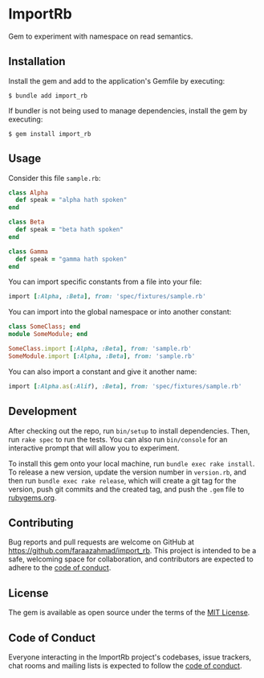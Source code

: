 # ImportRb

Gem to experiment with namespace on read semantics.

## Installation

Install the gem and add to the application's Gemfile by executing:

    $ bundle add import_rb 

If bundler is not being used to manage dependencies, install the gem by executing:

    $ gem install import_rb

## Usage

Consider this file `sample.rb`:

```ruby
class Alpha
  def speak = "alpha hath spoken"
end

class Beta
  def speak = "beta hath spoken"
end

class Gamma
  def speak = "gamma hath spoken"
end
```

You can import specific constants from a file into your file:
```ruby
import [:Alpha, :Beta], from: 'spec/fixtures/sample.rb'
```

You can import into the global namespace or into another constant:
```ruby
class SomeClass; end
module SomeModule; end

SomeClass.import [:Alpha, :Beta], from: 'sample.rb'
SomeModule.import [:Alpha, :Beta], from: 'sample.rb'
```

You can also import a constant and give it another name:
```ruby
import [:Alpha.as(:Alif), :Beta], from: 'spec/fixtures/sample.rb'
```

## Development

After checking out the repo, run `bin/setup` to install dependencies. Then, run `rake spec` to run the tests. You can also run `bin/console` for an interactive prompt that will allow you to experiment.

To install this gem onto your local machine, run `bundle exec rake install`. To release a new version, update the version number in `version.rb`, and then run `bundle exec rake release`, which will create a git tag for the version, push git commits and the created tag, and push the `.gem` file to [rubygems.org](https://rubygems.org).

## Contributing

Bug reports and pull requests are welcome on GitHub at https://github.com/faraazahmad/import_rb. This project is intended to be a safe, welcoming space for collaboration, and contributors are expected to adhere to the [code of conduct](https://github.com/faraazahmad/import_rb/blob/main/CODE_OF_CONDUCT.md).

## License

The gem is available as open source under the terms of the [MIT License](https://opensource.org/licenses/MIT).

## Code of Conduct

Everyone interacting in the ImportRb project's codebases, issue trackers, chat rooms and mailing lists is expected to follow the [code of conduct](https://github.com/[USERNAME]/import_rb/blob/main/CODE_OF_CONDUCT.md).
